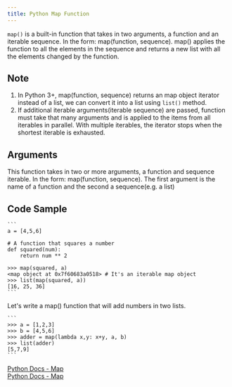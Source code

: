 ```yaml
---
title: Python Map Function
---
```

`map()` is a built-in function that takes in two arguments, a function and an iterable sequence. In the form: map(function, sequence). map() applies the function to all the elements in the sequence and returns a new list with all the elements changed by the function.


## Note
1. In Python 3+, map(function, sequence) returns an map object iterator instead of a list, we can convert it into a list using `list()` method.
2. If additional iterable arguments(iterable sequence) are passed, function must take that many arguments and is applied to the items from all iterables in parallel. With multiple iterables, the iterator stops when the shortest iterable is exhausted.

## Arguments

This function takes in two or more arguments, a function and sequence iterable. In the form: map(function, sequence). The first argument is the name of a function and the second a sequence(e.g. a list)


## Code Sample

	```
	a = [4,5,6]
	
	# A function that squares a number
	def squared(num):
	    return num ** 2
	
	>>> map(squared, a)
	<map object at 0x7f60683a0518> # It's an iterable map object
	>>> list(map(squared, a))
	[16, 25, 36]
	```

Let's write a map() function that will add numbers in two lists.

	```
	>>> a = [1,2,3]
	>>> b = [4,5,6]
	>>> adder = map(lambda x,y: x+y, a, b)
	>>> list(adder)
	[5,7,9]
	```


<a href='https://docs.python.org/3/library/functions.html#map' target='_blank' rel='nofollow'>Python Docs - Map</a><br/>
<a href='https://docs.python.org/3/reference/expressions.html#lambda' target='_blank' rel='nofollow'>Python Docs - Map</a>


